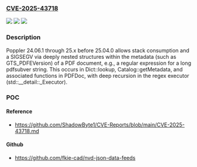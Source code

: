 ### [CVE-2025-43718](https://cve.mitre.org/cgi-bin/cvename.cgi?name=CVE-2025-43718)
![](https://img.shields.io/static/v1?label=Product&message=Poppler&color=blue)
![](https://img.shields.io/static/v1?label=Version&message=24.06.1%20&color=brightgreen)
![](https://img.shields.io/static/v1?label=Vulnerability&message=CWE-674%20Uncontrolled%20Recursion&color=brightgreen)

### Description

Poppler 24.06.1 through 25.x before 25.04.0 allows stack consumption and a SIGSEGV via deeply nested structures within the metadata (such as GTS_PDFEVersion) of a PDF document, e.g., a regular expression for a long pdfsubver string. This occurs in Dict::lookup, Catalog::getMetadata, and associated functions in PDFDoc, with deep recursion in the regex executor (std::__detail::_Executor).

### POC

#### Reference
- https://github.com/ShadowByte1/CVE-Reports/blob/main/CVE-2025-43718.md

#### Github
- https://github.com/fkie-cad/nvd-json-data-feeds

